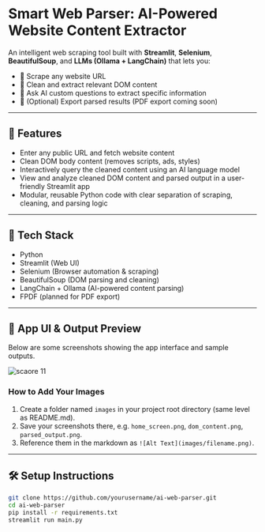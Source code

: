 # Smart Web Parser: AI-Powered Website Content Extractor

An intelligent web scraping tool built with **Streamlit**, **Selenium**, **BeautifulSoup**, and **LLMs (Ollama + LangChain)** that lets you:

- 🧠 Scrape any website URL  
- 🧹 Clean and extract relevant DOM content  
- 💬 Ask AI custom questions to extract specific information  
- 📄 (Optional) Export parsed results (PDF export coming soon)

---

## 🚀 Features

- Enter any public URL and fetch website content  
- Clean DOM body content (removes scripts, ads, styles)  
- Interactively query the cleaned content using an AI language model  
- View and analyze cleaned DOM content and parsed output in a user-friendly Streamlit app  
- Modular, reusable Python code with clear separation of scraping, cleaning, and parsing logic

---

## 🧠 Tech Stack

- Python  
- Streamlit (Web UI)  
- Selenium (Browser automation & scraping)  
- BeautifulSoup (DOM parsing and cleaning)  
- LangChain + Ollama (AI-powered content parsing)  
- FPDF (planned for PDF export)

---

## 📸 App UI & Output Preview

Below are some screenshots showing the app interface and sample outputs.

![scaore 11](https://github.com/user-attachments/assets/25c268e5-7ea3-4282-9b73-c1d21a0db676)



### How to Add Your Images

1. Create a folder named `images` in your project root directory (same level as README.md).  
2. Save your screenshots there, e.g. `home_screen.png`, `dom_content.png`, `parsed_output.png`.  
3. Reference them in the markdown as `![Alt Text](images/filename.png)`.

---

## 🛠️ Setup Instructions

```bash
git clone https://github.com/yourusername/ai-web-parser.git
cd ai-web-parser
pip install -r requirements.txt
streamlit run main.py
